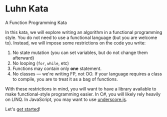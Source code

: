 # Luhn Kata
A Function Programming Kata

In this kata, we will explore writing an algorithm in a functional programming style. You do not need to use a functional language (but you are welcome to). Instead, we will impose some restrictions on the code you write:

1. No state mutation (you can set variables, but do not change them afterward)
2. No looping (`for`, `while`, etc)
3. Functions may contain only **one** statement.
4. No classes &mdash; we're writing FP, not OO. If your language requires a class to compile, you are to treat it as a bag of functions.

With these restrictions in mind, you will want to have a library available to make functional-style programming easier. In C#, you will likely rely heavily on LINQ. In JavaScript, you may want to use [underscore.js](http://underscorejs.org).

Let's [get started](step-1.md)!
